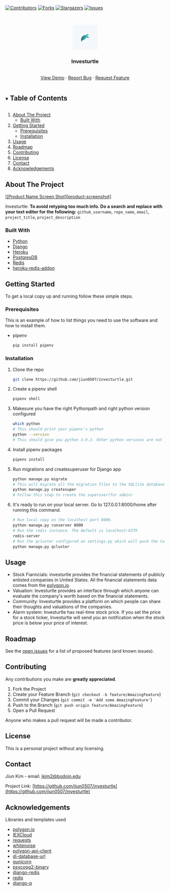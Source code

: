 <!-- PROJECT SHIELDS -->
<!--
*** I'm using markdown "reference style" links for readability.
*** Reference links are enclosed in brackets [ ] instead of parentheses ( ).
*** See the bottom of this document for the declaration of the reference variables
*** for contributors-url, forks-url, etc. This is an optional, concise syntax you may use.
*** https://www.markdownguide.org/basic-syntax/#reference-style-links
-->

[![Contributors][contributors-shield]][contributors-url]
[![Forks][forks-shield]][forks-url]
[![Stargazers][stars-shield]][stars-url]
[![Issues][issues-shield]][issues-url]

<!-- PROJECT LOGO -->
<br />
<p align="center">
  <a href="https://github.com/jiun0507/investurtle">
    <img src="static/img/logo.webp" alt="Logo" width="80" height="80">
  </a>

  <h3 align="center">Investurtle</h3>

  <p align="center">
    <br />
    <a href="https://tranquil-journey-32319.herokuapp.com/">View Demo</a>
    ·
    <a href="https://github.com/jiun0507/investurtle/issues">Report Bug</a>
    ·
    <a href="https://github.com/jiun0507/investurtle/issues">Request Feature</a>
  </p>
</p>

<!-- TABLE OF CONTENTS -->
<details open="open">
  <summary><h2 style="display: inline-block">Table of Contents</h2></summary>
  <ol>
    <li>
      <a href="#about-the-project">About The Project</a>
      <ul>
        <li><a href="#built-with">Built With</a></li>
      </ul>
    </li>
    <li>
      <a href="#getting-started">Getting Started</a>
      <ul>
        <li><a href="#prerequisites">Prerequisites</a></li>
        <li><a href="#installation">Installation</a></li>
      </ul>
    </li>
    <li><a href="#usage">Usage</a></li>
    <li><a href="#roadmap">Roadmap</a></li>
    <li><a href="#contributing">Contributing</a></li>
    <li><a href="#license">License</a></li>
    <li><a href="#contact">Contact</a></li>
    <li><a href="#acknowledgements">Acknowledgements</a></li>
  </ol>
</details>

<!-- ABOUT THE PROJECT -->

## About The Project

[![Product Name Screen Shot][product-screenshot]](https://example.com)

Investurtle:
**To avoid retyping too much info. Do a search and replace with your text editor for the following:**
`github_username`, `repo_name`, `email`, `project_title`, `project_description`

### Built With

- [Python](https://www.python.org/downloads/release/python-392/)
- [Django](https://www.djangoproject.com/)
- [Heroku](www.heroku.com)
- [PostgresDB](www.postgresql.org)
- [Redis](https://redis.io)
- [heroku-redis-addon](https://devcenter.heroku.com/articles/heroku-redis)

<!-- GETTING STARTED -->

## Getting Started

To get a local copy up and running follow these simple steps.

### Prerequisites

This is an example of how to list things you need to use the software and how to install them.

- pipenv
  ```sh
  pip install pipenv
  ```

### Installation

1. Clone the repo
   ```sh
   git clone https://github.com/jiun0507/investurtle.git
   ```
2. Create a pipenv shell
   ```sh
   pipenv shell
   ```
3. Makesure you have the right Pythonpath and right python version configured
   ```sh
   which python
   # This should print your pipenv's python
   python --version
   # This should give you python 3.9.2. Other python versions are not tried out.
   ```
4. Install pipenv packages
   ```sh
   pipenv install
   ```
5. Run migrations and createsuperuser for Django app
   ```sh
   python manage.py migrate
   # This will migrate all the migration files to the SQLlite database
   python manage.py createsuper
   # Follow this step to create the superuser(for admin)
   ```
6. It's ready to run on your local server. Go to 127.0.0.1:8000/home after running this command.

   ```sh
   # Run local copy on the localhost port 8000.
   python manage.py runserver 8000
   # Run the redis instance. The default is localhost:6379
   redis-server
   # Run the qcluster configured on settings.py which will push the tasks to the queue.
   python manage.py qcluster
   ```

<!-- USAGE EXAMPLES -->

## Usage

- Stock Fianncials: investurtle provides the financial statements of publicly enlisted companies in United States. All the financial statements data comes from the [polygon.io](https://polygon.io).
- Valuation: Investurtle provides an interface through which anyone can evaluate the company's worth based on the financial statements.
- Community: Investurtle provides a platform on which people can share their thoughts and valuations of the companies.
- Alarm system: Investurtle has real-time stock price. If you set the price for a stock ticker, Investurtle will send you an notification when the stock price is below your price of interest.

<!-- ROADMAP -->

## Roadmap

See the [open issues](https://github.com/jiun0507/investurtle/issues) for a list of proposed features (and known issues).

<!-- CONTRIBUTING -->

## Contributing

Any contributions you make are **greatly appreciated**.

1. Fork the Project
2. Create your Feature Branch (`git checkout -b feature/AmazingFeature`)
3. Commit your Changes (`git commit -m 'Add some AmazingFeature'`)
4. Push to the Branch (`git push origin feature/AmazingFeature`)
5. Open a Pull Request

Anyone who makes a pull request will be made a contributor.

<!-- LICENSE -->

## License

This is a personal project without any licensing.

<!-- CONTACT -->

## Contact

Jiun Kim - email: jkim2@bodoin.edu

Project Link: [https://github.com/jiun0507/investurtle](https://github.com/jiun0507/investurtle)

<!-- ACKNOWLEDGEMENTS -->

## Acknowledgements

Libraries and templates used

- [polygon.io](https://polygon.io)
- [IEXCloud](https://iexcloud.io)
- [requests](https://docs.python-requests.org/en/master/user/quickstart/)
- [whitenoise](http://whitenoise.evans.io/en/stable/)
- [polygon-api-client](https://pypi.org/project/polygon-api-client/)
- [dj-database-url](https://pypi.org/project/dj-database-url/)
- [gunicorn](https://docs.gunicorn.org/en/stable/configure.html)
- [psycopg2-binary](https://pypi.org/project/psycopg2-binary/)
- [django-redis](https://github.com/jazzband/django-redis)
- [redis](https://github.com/andymccurdy/redis-py)
- [django-q](https://github.com/Koed00/django-q)

<!-- MARKDOWN LINKS & IMAGES -->
<!-- https://www.markdownguide.org/basic-syntax/#reference-style-links -->

[contributors-shield]: https://img.shields.io/github/contributors/jiun0507/investurtle.svg?style=for-the-badge
[contributors-url]: https://github.com/jiun0507/investurtle/graphs/contributors
[forks-shield]: https://img.shields.io/github/forks/jiun0507/investurtle.svg?style=for-the-badge
[forks-url]: https://github.com/jiun0507/investurtle/network/members
[stars-shield]: https://img.shields.io/github/stars/jiun0507/investurtle.svg?style=for-the-badge
[stars-url]: https://github.com/jiun0507/investurtle/stargazers
[issues-shield]: https://img.shields.io/github/issues/jiun0507/investurtle.svg?style=for-the-badge
[issues-url]: https://github.com/jiun0507/investurtle/issues
[license-shield]: https://img.shields.io/github/license/jiun0507/investurtle.svg?style=for-the-badge
[linkedin-url]: https://linkedin.com/in/jiun0507
